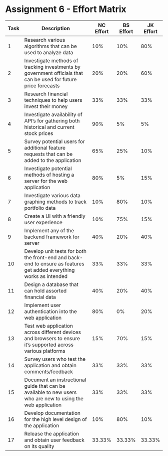 # Assignment 6 - Effort Matrix
| Task | Description | NC Effort | BS Effort | JK Effort |
| --- | --- | --- | --- | --- |
| 1 | Research various algorithms that can be used to analyze data  | 10% | 10%| 80% |
| 2 | Investigate methods of tracking investments by government officials that can be used for future price forecasts | 20% | 20% | 60% |
| 3 | Research financial techniques to help users invest their money | 33% | 33% | 33% |
| 4 | Investigate availability of API’s for gathering both historical and current stock prices | 90% | 5% | 5% |
| 5 | Survey potential users for additional feature requests that can be added to the application | 65% | 25% | 10% |
| 6 | Investigate potential methods of hosting a server for the web application | 80% | 5% | 15% |
| 7 | Investigate various data graphing methods to track portfolio data | 10% | 80% | 10% |
| 8 | Create a UI with a friendly user experience | 10% | 75% | 15% |
| 9 | Implement any of the backend framework for server | 40% | 20% | 40% |
| 10 | Develop unit tests for both the front-end and back-end to ensure as features get added everything works as intended | 33% | 33% | 33% |
| 11 | Design a database that can hold assorted financial data | 40% | 20% | 40% |
| 12 | Implement user authentication into the web application | 80% | 0% | 20% |
| 13 | Test web application across different devices and browsers to ensure it’s supported across various platforms | 15% | 70% | 15% |
| 14 | Survey users who test the application and obtain comments/feedback | 33% | 33% | 33% |
| 15 | Document an instructional guide that can be available to new users who are new to using the web application | 33% | 33% | 33% |
| 16 | Develop documentation for the high level design of the application | 10% | 80% | 10% |
| 17 | Release the application and obtain user feedback on its quality | 33.33% | 33.33% | 33.33% |